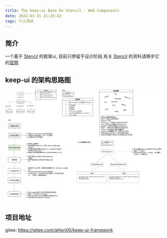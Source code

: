 ```yaml
---
title: The keep-ui Base On Stencil - Web Components
date: 2022-03-31 21:25:43
tags: 个人项目
---   
```


## 简介

一个基于 [Stencil](https://github.com/ionic-team/stencil) 的框架ui, 目前只停留于设计阶段,有关 [Stencil](https://github.com/ionic-team/stencil) 的资料请移步它的[官网](https://stenciljs.com/docs)


## keep-ui 的架构思路图

![keep-ui](/images/keep-ui.drawio.png)

## 项目地址

gitee: https://gitee.com/aHon00/keep-ui-framework